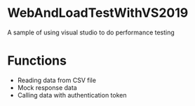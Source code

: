 # WebAndLoadTestWithVS2019
A sample of using visual studio to do performance testing

# Functions
- Reading data from CSV file
- Mock response data
- Calling data with authentication token
